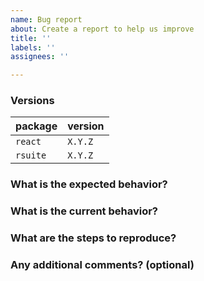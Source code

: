 ```yaml
---
name: Bug report
about: Create a report to help us improve
title: ''
labels: ''
assignees: ''

---
```


### Versions
<!-- 
Please tell our you using react version and rsuite version.
请提供你正在使用的 react 版本和 rsuite 版本。
-->
| package  | version |
| -------- | ------- |
| `react`  | `X.Y.Z` |
| `rsuite` | `X.Y.Z` |


### What is the expected behavior?



### What is the current behavior?



### What are the steps to reproduce?

<!--
Clear and concise reproduction instructions are important for us to be able to triage your issue in a timely manner.
简洁清晰的重现步骤能够帮助我们更迅速地定位问题所在。

Please fork this example, reproduce the problem you are issue.
请 fork 这个例子，复现你的问题。
https://codesandbox.io/s/5vq6zo2z5l
-->


### Any additional comments? (optional)

<!--
e.g.some background/context of how you ran into this bug.
比如：遇到这个 bug 的业务场景、上下文。
-->
